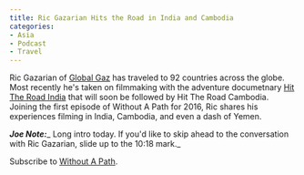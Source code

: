 ```yaml
---
title: Ric Gazarian Hits the Road in India and Cambodia
categories:
- Asia
- Podcast
- Travel
---
```


Ric Gazarian of [Global Gaz](http://globalgaz.com/) has traveled to 92 countries across the globe. Most recently he's taken on filmmaking with the adventure documetnary [Hit The Road India](http://www.hittheroadmovie.com/) that will soon be followed by Hit The Road Cambodia. Joining the first episode of Without A Path for 2016, Ric shares his experiences filming in India, Cambodia, and even a dash of Yemen.

**_Joe Note:_**_ Long intro today. If you'd like to skip ahead to the conversation with Ric Gazarian, slide up to the 10:18 mark._

Subscribe to [Without A Path](https://itunes.apple.com/us/podcast/without-a-path/id1037475413?l=es&mt=2).
